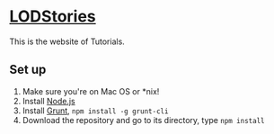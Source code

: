 # [LODStories](http://usc-isi-i2.github.io/ISWC17)
This is the website of Tutorials.
## Set up
1. Make sure you're on Mac OS or *nix!
2. Install [Node.js](http://nodejs.org/)
3. Install [Grunt](http://gruntjs.com/), `npm install -g grunt-cli`
4. Download the repository and go to its directory, type `npm install`

